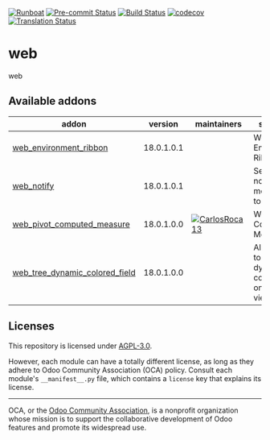 
[![Runboat](https://img.shields.io/badge/runboat-Try%20me-875A7B.png)](https://runboat.odoo-community.org/builds?repo=OCA/web&target_branch=18.0)
[![Pre-commit Status](https://github.com/OCA/web/actions/workflows/pre-commit.yml/badge.svg?branch=18.0)](https://github.com/OCA/web/actions/workflows/pre-commit.yml?query=branch%3A18.0)
[![Build Status](https://github.com/OCA/web/actions/workflows/test.yml/badge.svg?branch=18.0)](https://github.com/OCA/web/actions/workflows/test.yml?query=branch%3A18.0)
[![codecov](https://codecov.io/gh/OCA/web/branch/18.0/graph/badge.svg)](https://codecov.io/gh/OCA/web)
[![Translation Status](https://translation.odoo-community.org/widgets/web-18-0/-/svg-badge.svg)](https://translation.odoo-community.org/engage/web-18-0/?utm_source=widget)

<!-- /!\ do not modify above this line -->

# web

web

<!-- /!\ do not modify below this line -->

<!-- prettier-ignore-start -->

[//]: # (addons)

Available addons
----------------
addon | version | maintainers | summary
--- | --- | --- | ---
[web_environment_ribbon](web_environment_ribbon/) | 18.0.1.0.1 |  | Web Environment Ribbon
[web_notify](web_notify/) | 18.0.1.0.1 |  | Send notification messages to user
[web_pivot_computed_measure](web_pivot_computed_measure/) | 18.0.1.0.0 | [![CarlosRoca13](https://github.com/CarlosRoca13.png?size=30px)](https://github.com/CarlosRoca13) | Web Pivot Computed Measure
[web_tree_dynamic_colored_field](web_tree_dynamic_colored_field/) | 18.0.1.0.0 |  | Allows you to dynamically color fields on tree views

[//]: # (end addons)

<!-- prettier-ignore-end -->

## Licenses

This repository is licensed under [AGPL-3.0](LICENSE).

However, each module can have a totally different license, as long as they adhere to Odoo Community Association (OCA)
policy. Consult each module's `__manifest__.py` file, which contains a `license` key
that explains its license.

----
OCA, or the [Odoo Community Association](http://odoo-community.org/), is a nonprofit
organization whose mission is to support the collaborative development of Odoo features
and promote its widespread use.
